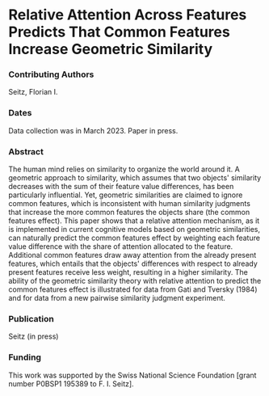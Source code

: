 # Relative Attention Across Features Predicts That Common Features Increase Geometric Similarity

### Contributing Authors
Seitz, Florian I.

### Dates
Data collection was in March 2023. Paper in press.

### Abstract
The human mind relies on similarity to organize the world around it. A geometric approach to similarity, which assumes that two objects' similarity decreases with the sum of their feature value differences, has been particularly influential. Yet, geometric similarities are claimed to ignore common features, which is inconsistent with human similarity judgments that increase the more common features the objects share (the common features effect). This paper shows that a relative attention mechanism, as it is implemented in current cognitive models based on geometric similarities, can naturally predict the common features effect by weighting each feature value difference with the share of attention allocated to the feature. Additional common features draw away attention from the already present features, which entails that the objects' differences with respect to already present features receive less weight, resulting in a higher similarity. The ability of the geometric similarity theory with relative attention to predict the common features effect is illustrated for data from Gati and Tversky (1984) and for data from a new pairwise similarity judgment experiment.

### Publication
Seitz (in press)

### Funding
This work was supported by the Swiss National Science Foundation [grant number P0BSP1 195389 to F. I. Seitz].
